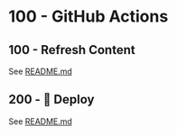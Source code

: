 # 100 - GitHub Actions

## 100 - Refresh Content

See [README.md](./100/README.md)

## 200 - 🚀 Deploy

See [README.md](./200/README.md)
